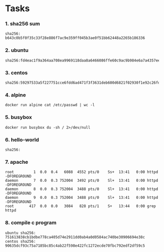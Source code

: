 Tasks
===
### 1. sha256 sum 
```
sha256: b643c0b5f0f35c33f28e886f7ac9e359ff045b3ae0f51bb62448a2265b186336 
```

### 2. ubuntu
```
sha256:fd4eac1f9a364aa708ea9969118daa8a6466086ffe60c9ac9b984e6a7a4357ee 
```

### 3. centos
```
sha256:59297533a5f227751cce6fdd6ad471f3f3631deb600d6821f02930f1e92c26fd 
```

### 4. alpine
```
docker run alpine cat /etc/passwd | wc -l
```

### 5. busybox
```
docker run busybox du -sh / 2>/dev/null

```

### 6. hello-world
```
sha256:
```


### 7. apache
```
root         1  0.0  0.4   6088  4552 pts/0    Ss+  13:41   0:00 httpd -DFOREGROUND
daemon       7  0.0  0.3 752004  3492 pts/0    Sl+  13:41   0:00 httpd -DFOREGROUND
daemon       8  0.0  0.3 752004  3488 pts/0    Sl+  13:41   0:00 httpd -DFOREGROUND
daemon       9  0.0  0.3 752004  3488 pts/0    Sl+  13:41   0:00 httpd -DFOREGROUND
root       417  0.0  0.0   3084   828 pts/1    S+   13:44   0:00 grep httpd

```

### 8. compile c program
```
ubuntu sha256: 751613838cb1bdbe778ca405d74e2911dd0ab4a0d0584ac740be30906694e38c
centos sha256: 90635dcf93c75a7185bc85c4ab22f598e422fc1272ecde70fbc792edf2df59c5
```
